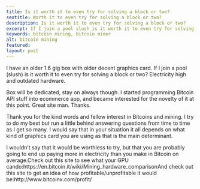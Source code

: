 ```yaml
---
title: Is it worth it to even try for solving a block or two?
seotitle: Worth it to even try for solving a block or two?
description: Is it worth it to even try for solving a block or two?
excerpt: If I join a pool slush is it worth it to even try for solving a block or two?
keywords: bitcoin mining, bitcoin miner
alt: bitcoin mining
featured: 
layout: post
---
```


<p>I have an older 1.6 gig box with older decent graphics card.  If I join a pool
  (slush) is it worth it to even try for solving a block or two?  Electricity high
  and outdated hardware.  <p>
  
  <p>Box will be dedicated, stay on always though.  I started
  programming Bitcoin API stuff into ecommerce app, and became interested for the
  novelty of it at this point.  Great site man.  Thanks.<p>
  
<p>Thank you for the kind words and fellow interest in Bitcoins and mining. I try to do my best but run a little behind answering questions from time to time as I get so many. I would say that in your situation it all depends on what kind of graphics card you are using as that is the main determinant. <p>

<p>I wouldn’t say that it would be worthless to try, but that you are probably going to end up paying more in electricity than you make in Bitcoin on average.Check out this site to see what your GPU cando:https://en.bitcoin.it/wiki/Mining_hardware_comparisonAnd check out this site to get an idea of how profitable/unprofitable it would be:http://www.bitcoinx.com/profit/ <p>
